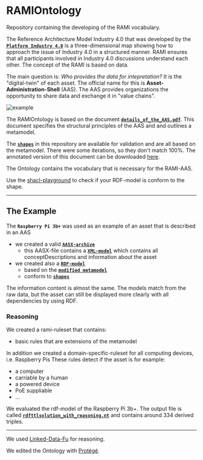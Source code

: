 # RAMIOntology
Repository containing the developing of the RAMI vocabulary.

The Reference Architecture Model Industry 4.0 that was developed by the [**`Platform Industry 4.0`**](https://www.plattform-i40.de/PI40/Navigation/DE/Home/home.html) is a three-dimensional map showing how to approach the issue of Industry 4.0 in a structured manner. RAMI ensures that all participants involved in Industry 4.0 discussions understand each other. The concept of the RAMI is based on data.

The main question is: *Who provides the data for intepretation?* It is the "digital-twin" of each asset. The official name for this is **Asset-Administration-Shell** (AAS).
The AAS provides organizations the opportunity to share data and exchange it in "value chains".

![example](https://encrypted-tbn0.gstatic.com/images?q=tbn:ANd9GcQ0v_gGsBH7qGsdDBYS_z-OuqsvYXvjgImxHlZLQZ_Rv6oCtdqjYQ "AAS example")

The RAMIOntology is based on the document [**`details_of_the_AAS.pdf`**](https://www.zvei.org/fileadmin/user_upload/Presse_und_Medien/Publikationen/2018/November/Details_of-the_Asset_Administration_Shell/Details_of-the_Asset_Administration_Shell.PDF). This document specifies the structural principles of the AAS and and outlines a metamodel.

The [**`shapes`**](schema/) in this repository are available for validation and are all based on the metamodel. There were some iterations, so they don't match 100%. The annotated version of this document can be downloaded [here](http://116.203.149.114/2018-verwaltungsschale-im-detail-annotated-umls.pdf).

The Ontology contains the vocabulary that is necessary for the RAMI-AAS.

Use the [shacl-playground](http://shacl.org/playground/) to check if your RDF-model is conform to the shape.


***
## The Example
The **`Raspberry Pi 3b+`** was used as an example of an asset that is described in an AAS
- we created a valid [**`AASX-archive`**](RaspberryPi3bPlus_EXAMPLE/Raspberry_Pi_3b_plus.aasx)
    - this AASX-file contains a [**`XML-model`**](RaspberryPi3bPlus_EXAMPLE/Raspberry_Pi_3b_plus/aasx/iais_fraunhofer_de_en_aas_examples/iais_fraunhofer_de_en_aas_examples_raspberry_pi_3b_plus.aas.xml) which contains all conceptDescriptions and information about the asset
- we created also a [**`RDF-model`**](RaspberryPi3bPlus_EXAMPLE/rdfttlsolution.ttl)
    - based on the [**`modified metamodel`**](http://116.203.149.114/2018-verwaltungsschale-im-detail-annotated-umls.pdf)
    - conform to [**`shapes`**](schema/)

The information content is almost the same. The models match from the raw data, but the asset can still be displayed more clearly with all dependencies by using RDF.

### Reasoning
We created a rami-ruleset that contains:
- basic rules that are extensions of the metamodel

In addition we created a domain-specific-ruleset for all computing devices, i.e. Raspberry Pis
These rules detect if the asset is for example:
- a computer
- carriable by a human
- a powered device
- PoE suppliable
- ...

We evaluated the rdf-model of the Raspberry Pi 3b+. The output file is called [**`rdfttlsolution_with_reasoning.nt`**](RaspberryPi3bPlus_EXAMPLE/rdfttlsolution.ttl) and contains around 334 derived triples.


***
We used [Linked-Data-Fu](https://linked-data-fu.github.io) for reasoning.

We edited the Ontology with [Protégé](https://protege.stanford.edu).
